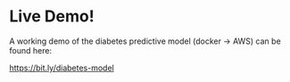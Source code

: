 # Live Demo!

A working demo of the diabetes predictive model (docker -> AWS) can be found here:

https://bit.ly/diabetes-model
